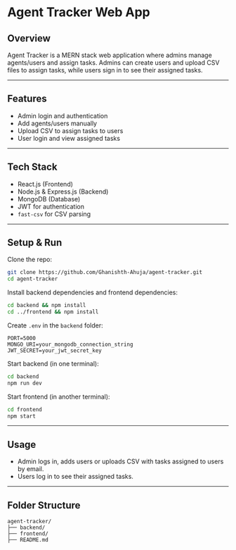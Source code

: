 # Agent Tracker Web App

## Overview

Agent Tracker is a MERN stack web application where admins manage agents/users and assign tasks. Admins can create users and upload CSV files to assign tasks, while users sign in to see their assigned tasks.

---

## Features

- Admin login and authentication
- Add agents/users manually
- Upload CSV to assign tasks to users
- User login and view assigned tasks

---

## Tech Stack

- React.js (Frontend)
- Node.js & Express.js (Backend)
- MongoDB (Database)
- JWT for authentication
- `fast-csv` for CSV parsing

---

## Setup & Run

Clone the repo:

```bash
git clone https://github.com/Ghanishth-Ahuja/agent-tracker.git
cd agent-tracker
```

Install backend dependencies and frontend dependencies:

```bash
cd backend && npm install
cd ../frontend && npm install
```

Create `.env` in the `backend` folder:

```
PORT=5000
MONGO_URI=your_mongodb_connection_string
JWT_SECRET=your_jwt_secret_key
```

Start backend (in one terminal):

```bash
cd backend
npm run dev
```

Start frontend (in another terminal):

```bash
cd frontend
npm start
```

---

## Usage

- Admin logs in, adds users or uploads CSV with tasks assigned to users by email.
- Users log in to see their assigned tasks.

---


## Folder Structure

```
agent-tracker/
├── backend/
├── frontend/
├── README.md
```


